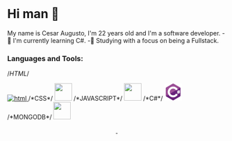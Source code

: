 <img src="">

# Hi man 👋
My name is Cesar Augusto, I'm 22 years old and I'm a software developer.
-🌱 I'm currently learning C#.
-💬 Studying with a focus on being a Fullstack.

<h3 align="left">Languages and Tools:</h3>

/*HTML*/
  <p align="left">
  <a href="https://developer.mozilla.org/en-US/docs/Web/HTML">  <img src="https://encrypted-tbn0.gstatic.com/images?q=tbn:ANd9GcQPmKlXkhhMR0vckqMBcHKoE7hX2PK4RRIsF0twEA8urA&s" alt="html" width="40" height="40"/>  </a>
/*CSS*/
  <a>
  <img src="" alt="" width="40" height="40"/> </a>
/*JAVASCRIPT*/
  <a>
  <img src="" alt="" width="40" height="40"/> </a>
/*C#*/
  <a href="https://learn.microsoft.com/pt-br/dotnet/csharp/how-to/"> <img src="https://raw.githubusercontent.com/devicons/devicon/master/icons/csharp/csharp-original.svg" alt="csharp" width="40" height="40"/></a>
/*MONGODB*/
  <a>
  <img src="" alt="" width="40" height="40"/> </a>
  
<div align="center">
  <a href="https://github.com/Cesar19Augusto">
  <img>
  <img>
</div>
